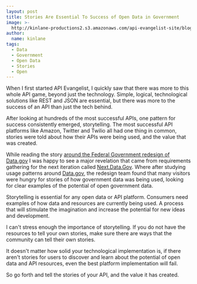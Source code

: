```yaml
---
layout: post
title: Stories Are Essential To Success of Open Data in Government
image: >-
  http://kinlane-productions2.s3.amazonaws.com/api-evangelist-site/blog/bw-story-bubble.png
author:
  name: kinlane
tags:
  - Data
  - Government
  - Open Data
  - Stories
  - Open
---
```

When I first started API Evangelist, I quickly saw that there was more to this whole API game, beyond just the technology. Simple, logical, technological solutions like REST and JSON are essential, but there was more to the success of an API than just the tech behind.

After looking at hundreds of the most successful APIs, one pattern for success consistently emerged, storytelling. The most successful API platforms like Amazon, Twitter and Twilio all had one thing in common, stories were told about how their APIs were being used, and the value that was created.

While reading the story [around the Federal Government redesign of Data.gov](http://apievangelist.com/2013/07/16/the-next-iteration-of-government-data/) I was happy to see a major revelation that came from requirements gathering for the next iteration called [Next.Data.Gov](http://Next.Data.Gov "Next.Data.Gov"). Where after studying usage patterns around [Data.gov](http://data.gov), the redesign team found that many visitors were hungry for stories of how government data was being used, looking for clear examples of the potential of open government data. 

Storytelling is essential for any open data or API platform. Consumers need examples of how data and resources are currently being used. A process that will stimulate the imagination and increase the potential for new ideas and development.

I can't stress enough the importance of storytelling. If you do not have the resources to tell your own stories, make sure there are ways that the community can tell their own stories.

It doesn't matter how solid your technological implementation is, if there aren't stories for users to discover and learn about the potential of open data and API resources, even the best platform implementation will fail.

So go forth and tell the stories of your API, and the value it has created.